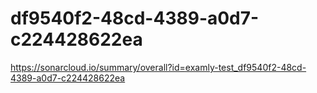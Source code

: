 # df9540f2-48cd-4389-a0d7-c224428622ea
https://sonarcloud.io/summary/overall?id=examly-test_df9540f2-48cd-4389-a0d7-c224428622ea
